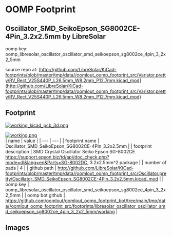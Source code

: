 # OOMP Footprint  
## Oscillator_SMD_SeikoEpson_SG8002CE-4Pin_3.2x2.5mm  by LibreSolar  
  
oomp key: oomp_libresolar_oscillator_oscillator_smd_seikoepson_sg8002ce_4pin_3_2x2_5mm  
  
source repo at: [http://github.com/LibreSolar/KiCad-footprints/blob/master/tmp/data//oomlout_oomp_footprint_src/Varistor.pretty/RV_Rect_V25S440P_L26.5mm_W8.2mm_P12.7mm.kicad_mod](http://github.com/LibreSolar/KiCad-footprints/blob/master/tmp/data//oomlout_oomp_footprint_src/Varistor.pretty/RV_Rect_V25S440P_L26.5mm_W8.2mm_P12.7mm.kicad_mod)  
## Footprint  
  
[![working_kicad_pcb_3d.png](working_kicad_pcb_3d_600.png)](working_kicad_pcb_3d.png)  
  
[![working.png](working_600.png)](working.png)  
| name | value | 
| --- | --- | 
| footprint name | Oscillator_SMD_SeikoEpson_SG8002CE-4Pin_3.2x2.5mm | 
| footprint description | SMD Crystal Oscillator Seiko Epson SG-8002CE https://support.epson.biz/td/api/doc_check.php?mode=dl&lang=en&Parts=SG-8002DC, 3.2x2.5mm^2 package | 
| number of pads | 4 | 
| github path | http://github.com/LibreSolar/KiCad-footprints/blob/master/tmp/data//oomlout_oomp_footprint_src/Oscillator.pretty/Oscillator_SMD_SeikoEpson_SG8002CE-4Pin_3.2x2.5mm.kicad_mod | 
| oomp key | oomp_libresolar_oscillator_oscillator_smd_seikoepson_sg8002ce_4pin_3_2x2_5mm | 
| oomp bot github | https://github.com/oomlout/oomlout_oomp_footprint_bot/tree/main/tmp/data//oomlout_oomp_footprint_src/footprints/libresolar_oscillator_oscillator_smd_seikoepson_sg8002ce_4pin_3_2x2_5mm/working | 
## Images  
